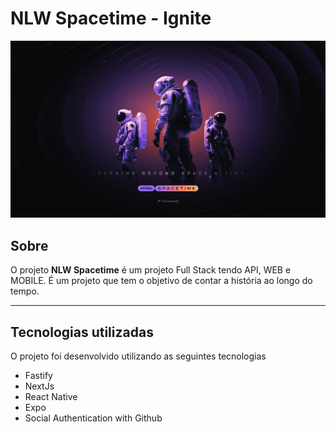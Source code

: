 # **NLW Spacetime - Ignite**

![Capa, Project presentation image](/Images.Readme/Wallpaper.png)

## Sobre

O projeto **NLW Spacetime** é um projeto Full Stack tendo API, WEB e MOBILE. É um projeto que tem o objetivo de contar a história ao longo do tempo.

---

## Tecnologias utilizadas

O projeto foi desenvolvido utilizando as seguintes tecnologias

- Fastify
- NextJs
- React Native
- Expo
- Social Authentication with Github
